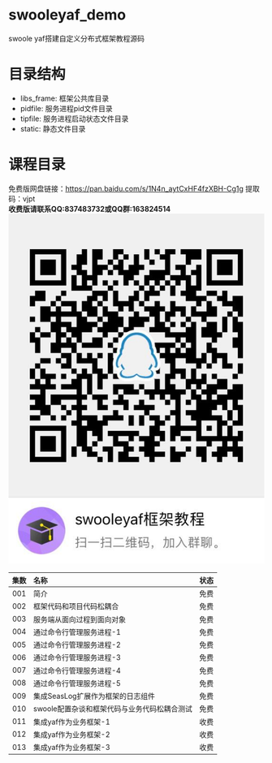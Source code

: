 # swooleyaf_demo
swoole yaf搭建自定义分布式框架教程源码

# 目录结构
- libs_frame: 框架公共库目录
- pidfile: 服务进程pid文件目录
- tipfile: 服务进程启动状态文件目录
- static: 静态文件目录 

# <a name="1">课程目录</a>
免费版网盘链接：https://pan.baidu.com/s/1N4n_aytCxHF4fzXBH-Cg1g 提取码：vjpt<br/>
**收费版请联系QQ:837483732或QQ群:163824514<br/>**
[![QQ群](static/qqqun.jpg)](QQ群)

|集数|名称|状态|
| :---: | :--- | :---: |
|001|简介|免费|
|002|框架代码和项目代码松耦合|免费|
|003|服务端从面向过程到面向对象|免费|
|004|通过命令行管理服务进程-1|免费|
|005|通过命令行管理服务进程-2|免费|
|006|通过命令行管理服务进程-3|免费|
|007|通过命令行管理服务进程-4|免费|
|008|通过命令行管理服务进程-5|免费|
|009|集成SeasLog扩展作为框架的日志组件|免费|
|010|swoole配置杂谈和框架代码与业务代码松耦合测试|免费|
|011|集成yaf作为业务框架-1|收费|
|012|集成yaf作为业务框架-2|收费|
|013|集成yaf作为业务框架-3|收费|